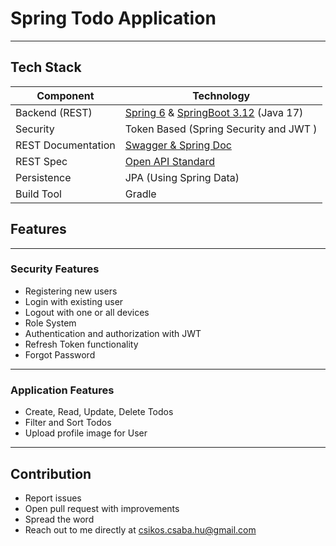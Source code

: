 # Spring Todo Application
***

## Tech Stack
| Component          | Technology                                                                                                                    |
|--------------------|-------------------------------------------------------------------------------------------------------------------------------|
| Backend (REST)     | [Spring 6](https://spring.io/projects/spring-framework) & [SpringBoot 3.12](https://projects.spring.io/spring-boot) (Java 17) |
| Security           | Token Based (Spring Security and JWT )                                                                                        |
| REST Documentation | [Swagger & Spring Doc](https://springdoc.org/)                                                                                |
| REST Spec          | [Open API Standard](https://www.openapis.org/)                                                                                |
| Persistence        | JPA (Using Spring Data)                                                                                                       |
| Build Tool         | Gradle                                                                                                                        |

## Features
***

### Security Features

- Registering new users
- Login with existing user
- Logout with one or all devices
- Role System
- Authentication and authorization with JWT
- Refresh Token functionality
- Forgot Password

***

### Application Features

- Create, Read, Update, Delete Todos
- Filter and Sort Todos
- Upload profile image for User

***

## Contribution

- Report issues
- Open pull request with improvements
- Spread the word
- Reach out to me directly at <csikos.csaba.hu@gmail.com>